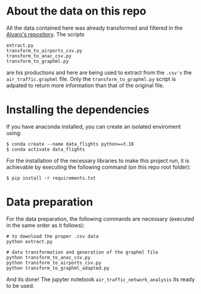 # About the data on this repo
All the data contained here was already transformed and filtered in the [Alvaro's repository](https://github.com/alvarofpp/dataset-flights-brazil). The scripts

    extract.py
    transform_to_airports_csv.py
    transform_to_anac_csv.py
    transform_to_graphml.py
    
are his productions and here are being used to extract from the ```.csv's``` the ```air_traffic.graphml``` file. Only the ```transform_to_graphml.py``` script is adpated to return more information than that of the original file.

# Installing the dependencies
If you have anaconda installed, you can create an isolated enviroment using:

    $ conda create --name data_flights python==3.10
    $ conda activate data_flights

For the installation of the necessary libraries to make this project run, it is achievable by executing the following command (on this repo root folder):

    $ pip install -r requirements.txt

# Data preparation
For the data preparation, the following commands are necessary (executed in the same order as it follows):

    # to download the proper .csv data
    python extract.py

    # data transformation and generation of the graphml file
    python transform_to_anac_csv.py
    python transform_to_airports_csv.py
    python transform_to_graphml_adapted.py

And its done! The jupyter notebook ```air_traffic_network_analysis``` its ready to be used.